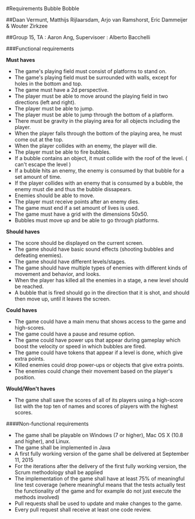 #Requirements Bubble Bobble 

##Daan Vermunt, Matthijs Rijlaarsdam, Arjo van Ramshorst, Eric Dammeijer & Wouter Zirkzee

##Group 15, TA : Aaron Ang, Supervisoer : Alberto Bacchelli






###Functional requirements

**Must haves**
- The game's playing field must consist of platforms to stand on.
- The game's playing field must be surrounded with walls, except for holes in the bottom and top.
- The game must have a 2d perspective.
- The player must be able to move around the playing field in two directions (left and right).
- The player must be able to jump.
- The player must be able to jump through the bottom of a platform.
- There must be gravity in the playing area for all objects including the player.
- When the player falls through the bottom of the playing area, he must come out at the top.
- When the player collides with an enemy, the player will die.
- The player must be able to fire bubbles.
- If a bubble contains an object, it must collide with the roof of the level. ( can't escape the level )
- If a bubble hits an enemy, the enemy is consumed by that bubble for a set amount of time.
- If the player collides with an enemy that is consumed by a bubble, the enemy must die and thus the bubble dissapears.
- Enemies should be able to move.
- The player must receive points after an enemy dies.
- The game must end if a set amount of lives is used.
- The game must have a grid with the dimensions 50x50.
- Bubbles must move up and be able to go through platforms. 

**Should haves**
- The score should be displayed on the current screen.
- The game should have basic sound effects (shooting bubbles and defeating enemies).
- The game should have different levels/stages.
- The game should have multiple types of enemies with different kinds of movement and behavior, and looks.
- When the player has killed all the enemies in a stage, a new level should be reached.
- A bubble that is fired should go in the direction that it is shot, and should then move up, until it leaves the screen.

**Could haves**
- The game could have a main menu that shows access to the game and high-scores.
- The game could have a pause and resume option.
- The game could have power ups that appear during gameplay which boost the velocity or speed in which bubbles are fired.
- The game could have tokens that appear if a level is done, which give extra points.
- Killed enemies could drop power-ups or objects that give extra points.
- The enemies could change their movement based on the player's position. 

**Would/Won't haves**
- The game shall save the scores of all of its players using a high-score list with the top ten of names and scores of players with the highest scores.

####Non-functional requirements
- The game shall be playable on Windows (7 or higher), Mac OS X (10.8 and higher), and Linux.
- The game shall be implemented in Java
- A first fully working version of the game shall be delivered at September 11, 2015
- For the iterations after the delivery of the first fully working version, the Scrum methodology shall be applied
- The implementation of the game shall have at least 75% of meaningful line test coverage (where meaningful means that the tests actually test the functionality of the game and for example do not just execute the methods involved)
- Pull requests shall be used to update and make changes to the game.
- Every pull request shall receive at least one code review.
